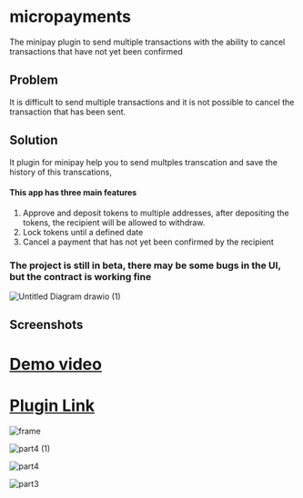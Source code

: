 # micropayments
The minipay plugin to send multiple transactions with the ability to cancel transactions that have not yet been confirmed

## Problem
It is difficult to send multiple transactions and it is not possible to cancel the transaction that has been sent.
## Solution
It plugin for minipay help you to send multples transcation and save the history of this transcations, 
#### This app has three main features
1. Approve and deposit tokens to multiple addresses, after depositing the tokens, the recipient will be allowed to withdraw.
2. Lock tokens until a defined date
3. Cancel a payment that has not yet been confirmed by the recipient

### The project is still in beta, there may be some bugs in the UI, but the contract is working fine

![Untitled Diagram drawio (1)](https://github.com/lucasespinosa28/microinvoice/assets/52639395/27db056d-464e-458a-bc7d-afed8cac4d4b)

## Screenshots 
# [Demo video](https://www.youtube.com/watch?v=0BieVbRgN9k)
# [Plugin Link](https://micropayments-lucasespinosa28.vercel.app?_vercel_share=crOAzY08ysEhSJE1Myf9EuyLfmLdjO78)
![frame](https://github.com/lucasespinosa28/microinvoice/assets/52639395/12261d30-6a5e-40da-aca7-cd2c0167fcf9)
 





![part4 (1)](https://github.com/lucasespinosa28/microinvoice/assets/52639395/06047baf-32c8-4cc8-ac49-baa2768e11c5)

![part4](https://github.com/lucasespinosa28/microinvoice/assets/52639395/6d2fa48b-0a7f-442a-a9d0-0447f4b5247b)

![part3](https://github.com/lucasespinosa28/microinvoice/assets/52639395/bf2a811c-23cc-40bd-8734-23558b3f05d7)
